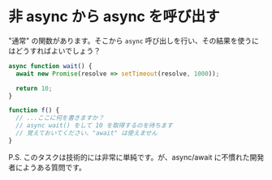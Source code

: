 
# 非 async から async を呼び出す

"通常" の関数があります。そこから `async` 呼び出しを行い、その結果を使うにはどうすればよいでしょう？

```js
async function wait() {
  await new Promise(resolve => setTimeout(resolve, 1000));

  return 10;
}

function f() {
  // ...ここに何を書きますか？
  // async wait() をして 10 を取得するのを待ちます
  // 覚えておいてください、"await" は使えません
}
```

P.S. このタスクは技術的には非常に単純です。が、async/await に不慣れた開発者にようある質問です。
